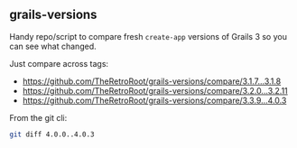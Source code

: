 grails-versions
---

Handy repo/script to compare fresh `create-app` versions of Grails 3 so you can see what changed.

Just compare across tags:
* <https://github.com/TheRetroRoot/grails-versions/compare/3.1.7...3.1.8>
* <https://github.com/TheRetroRoot/grails-versions/compare/3.2.0...3.2.11>
* <https://github.com/TheRetroRoot/grails-versions/compare/3.3.9...4.0.3>

From the git cli:

```bash
git diff 4.0.0..4.0.3
```
